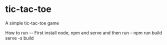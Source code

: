 # tic-tac-toe
A simple tic-tac-toe game

How to run --
First install node, npm and serve and then run -
npm run build
serve -s build
